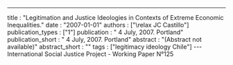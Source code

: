 ---
title : "Legitimation and Justice Ideologies in Contexts of Extreme Economic Inequalities."
date : "2007-01-01"
authors : ["\relax JC Castillo"]
publication_types : ["1"]
publication : " 4 July, 2007. Portland"
publication_short : " 4 July, 2007. Portland"
abstract : "(Abstract not available)"
abstract_short : ""
tags : ["legitimacy ideology Chile"]
--- International Social Justice Project - Working Paper N°125
